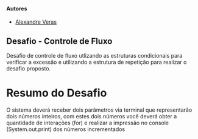 #### Autores
- [Alexandre Veras](https://github.com/shandaum)


## Desafio - Controle de Fluxo

Desafio de controle de fluxo utlizando as estruturas condicionais para verificar a excessão e utilizando a estrutura de repetição para realizar o desafio proposto.

# Resumo do Desafio

O sistema deverá receber dois parâmetros via terminal que representarão dois números inteiros, com estes dois números você deverá obter a quantidade de interações (for) e realizar a impressão no console (System.out.print) dos números incrementados
